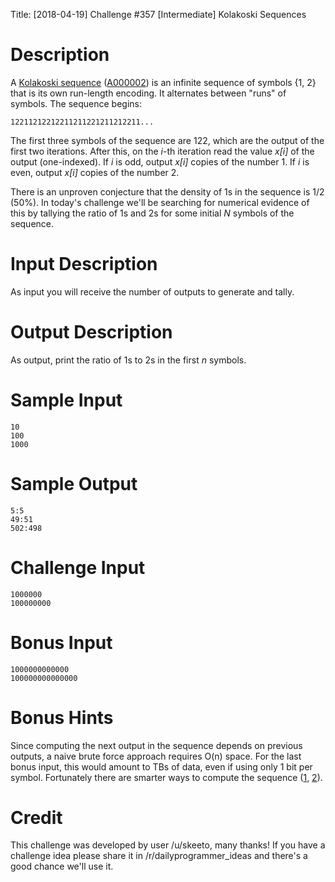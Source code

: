 Title: [2018-04-19] Challenge #357 [Intermediate] Kolakoski Sequences



# Description

A [Kolakoski sequence](https://en.wikipedia.org/wiki/Kolakoski_sequence)
([A000002](https://oeis.org/A000002)) is an infinite sequence of symbols
{1, 2} that is its own run-length encoding. It alternates between "runs"
of symbols. The sequence begins:

    12211212212211211221211212211...

The first three symbols of the sequence are 122, which are the output of
the first two iterations. After this, on the *i*-th iteration read the
value *x[i]* of the output (one-indexed). If *i* is odd, output *x[i]*
copies of the number 1. If *i* is even, output *x[i]* copies of the
number 2.

There is an unproven conjecture that the density of 1s in the sequence
is 1/2 (50%). In today's challenge we'll be searching for numerical
evidence of this by tallying the ratio of 1s and 2s for some initial *N*
symbols of the sequence.

# Input Description

As input you will receive the number of outputs to generate and tally.

# Output Description

As output, print the ratio of 1s to 2s in the first *n* symbols.

# Sample Input

    10
    100
    1000

# Sample Output

    5:5
    49:51
    502:498

# Challenge Input

    1000000
    100000000

# Bonus Input

    1000000000000
    100000000000000

# Bonus Hints

Since computing the next output in the sequence depends on previous
outputs, a naive brute force approach requires O(n) space. For the last
bonus input, this would amount to TBs of data, even if using only 1 bit
per symbol. Fortunately there are smarter ways to compute the sequence
([1](http://www.emis.ams.org/journals/JIS/VOL15/Nilsson/nilsson5.pdf),
[2](https://maths-people.anu.edu.au/~brent/pd/Kolakoski-UNSW.pdf)).

# Credit

This challenge was developed by user /u/skeeto, many thanks! If you have a challenge idea please share it in /r/dailyprogrammer_ideas and there's a good chance we'll use it. 